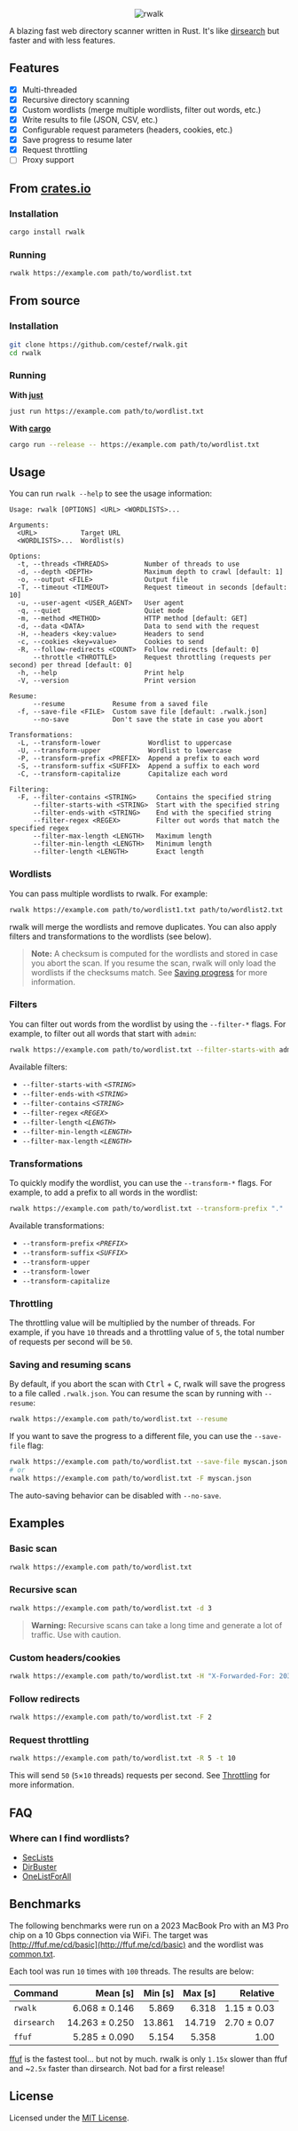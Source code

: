 <p align="center">
    <img src="assets/header.png" alt="rwalk" />
</p>

A blazing fast web directory scanner written in Rust. It's like [dirsearch](https://github.com/maurosoria/dirsearch) but faster and with less features.

## Features

- [x] Multi-threaded
- [x] Recursive directory scanning
- [x] Custom wordlists (merge multiple wordlists, filter out words, etc.) 
- [x] Write results to file (JSON, CSV, etc.)
- [x] Configurable request parameters (headers, cookies, etc.)
- [x] Save progress to resume later
- [x] Request throttling
- [ ] Proxy support

## From [crates.io](https://crates.io/crates/rwalk)

### Installation

```bash
cargo install rwalk
```

### Running

```bash
rwalk https://example.com path/to/wordlist.txt
```
## From source

### Installation

```bash
git clone https://github.com/cestef/rwalk.git
cd rwalk
```

### Running

**With [just](https://github.com/casey/just)**

```bash
just run https://example.com path/to/wordlist.txt
```

**With [cargo](https://doc.rust-lang.org/cargo/getting-started/installation.html)**

```bash
cargo run --release -- https://example.com path/to/wordlist.txt
```

## Usage

You can run `rwalk --help` to see the usage information:

```text
Usage: rwalk [OPTIONS] <URL> <WORDLISTS>...

Arguments:
  <URL>           Target URL
  <WORDLISTS>...  Wordlist(s)

Options:
  -t, --threads <THREADS>         Number of threads to use
  -d, --depth <DEPTH>             Maximum depth to crawl [default: 1]
  -o, --output <FILE>             Output file
  -T, --timeout <TIMEOUT>         Request timeout in seconds [default: 10]
  -u, --user-agent <USER_AGENT>   User agent
  -q, --quiet                     Quiet mode
  -m, --method <METHOD>           HTTP method [default: GET]
  -d, --data <DATA>               Data to send with the request
  -H, --headers <key:value>       Headers to send
  -c, --cookies <key=value>       Cookies to send
  -R, --follow-redirects <COUNT>  Follow redirects [default: 0]
      --throttle <THROTTLE>       Request throttling (requests per second) per thread [default: 0]
  -h, --help                      Print help
  -V, --version                   Print version

Resume:
      --resume            Resume from a saved file
  -f, --save-file <FILE>  Custom save file [default: .rwalk.json]
      --no-save           Don't save the state in case you abort

Transformations:
  -L, --transform-lower            Wordlist to uppercase
  -U, --transform-upper            Wordlist to lowercase
  -P, --transform-prefix <PREFIX>  Append a prefix to each word
  -S, --transform-suffix <SUFFIX>  Append a suffix to each word
  -C, --transform-capitalize       Capitalize each word

Filtering:
  -F, --filter-contains <STRING>     Contains the specified string
      --filter-starts-with <STRING>  Start with the specified string
      --filter-ends-with <STRING>    End with the specified string
      --filter-regex <REGEX>         Filter out words that match the specified regex
      --filter-max-length <LENGTH>   Maximum length
      --filter-min-length <LENGTH>   Minimum length
      --filter-length <LENGTH>       Exact length
```

### Wordlists

You can pass multiple wordlists to rwalk. For example:

```bash
rwalk https://example.com path/to/wordlist1.txt path/to/wordlist2.txt
```

rwalk will merge the wordlists and remove duplicates. You can also apply filters and transformations to the wordlists (see below).

> **Note:** A checksum is computed for the wordlists and stored in case you abort the scan. If you resume the scan, rwalk will only load the wordlists if the checksums match. See [Saving progress](#saving-and-resuming-scans) for more information.

### Filters

You can filter out words from the wordlist by using the `--filter-*` flags. For example, to filter out all words that start with `admin`:

```bash
rwalk https://example.com path/to/wordlist.txt --filter-starts-with admin
```

Available filters:

- `--filter-starts-with` _`<STRING>`_
- `--filter-ends-with` _`<STRING>`_
- `--filter-contains` _`<STRING>`_
- `--filter-regex` _`<REGEX>`_
- `--filter-length` _`<LENGTH>`_
- `--filter-min-length` _`<LENGTH>`_
- `--filter-max-length` _`<LENGTH>`_


### Transformations

To quickly modify the wordlist, you can use the `--transform-*` flags. For example, to add a prefix to all words in the wordlist:

```bash
rwalk https://example.com path/to/wordlist.txt --transform-prefix "."
```

Available transformations:

- `--transform-prefix` _`<PREFIX>`_
- `--transform-suffix` _`<SUFFIX>`_
- `--transform-upper`
- `--transform-lower`
- `--transform-capitalize`

### Throttling

The throttling value will be multiplied by the number of threads. For example, if you have `10` threads and a throttling value of `5`, the total number of requests per second will be `50`.

### Saving and resuming scans

By default, if you abort the scan with <kbd>Ctrl</kbd> + <kbd>C</kbd>, rwalk will save the progress to a file called `.rwalk.json`. You can resume the scan by running with `--resume`:

```bash
rwalk https://example.com path/to/wordlist.txt --resume
```

If you want to save the progress to a different file, you can use the `--save-file` flag:

```bash
rwalk https://example.com path/to/wordlist.txt --save-file myscan.json 
# or
rwalk https://example.com path/to/wordlist.txt -F myscan.json
```

The auto-saving behavior can be disabled with `--no-save`.

## Examples

### Basic scan

```bash
rwalk https://example.com path/to/wordlist.txt
```

### Recursive scan

```bash
rwalk https://example.com path/to/wordlist.txt -d 3
```
> **Warning:** Recursive scans can take a long time and generate a lot of traffic. Use with caution.

### Custom headers/cookies

```bash
rwalk https://example.com path/to/wordlist.txt -H "X-Forwarded-For: 203.0.113.195" -c "session=1234567890"
```

### Follow redirects

```bash
rwalk https://example.com path/to/wordlist.txt -F 2
```

### Request throttling

```bash
rwalk https://example.com path/to/wordlist.txt -R 5 -t 10
```

This will send `50` (`5`×`10` threads) requests per second. See [Throttling](#throttling) for more information.


## FAQ

### Where can I find wordlists?

- [SecLists](https://github.com/danielmiessler/SecLists)
- [DirBuster](https://gitlab.com/kalilinux/packages/dirbuster)
- [OneListForAll](https://github.com/six2dez/OneListForAll)

###

## Benchmarks

The following benchmarks were run on a 2023 MacBook Pro with an M3 Pro chip on a 10 Gbps connection via WiFi. The target was [http://ffuf.me/cd/basic](http://ffuf.me/cd/basic) and the wordlist was [common.txt](https://github.com/danielmiessler/SecLists/blob/master/Discovery/Web-Content/common.txt).

Each tool was run `10` times with `100` threads. The results are below:

| Command     |       Mean [s] | Min [s] | Max [s] |    Relative |
| :---------- | -------------: | ------: | ------: | ----------: |
| `rwalk`     |  6.068 ± 0.146 |   5.869 |   6.318 | 1.15 ± 0.03 |
| `dirsearch` | 14.263 ± 0.250 |  13.861 |  14.719 | 2.70 ± 0.07 |
| `ffuf`      |  5.285 ± 0.090 |   5.154 |   5.358 |        1.00 |

[ffuf](https://github.com/ffuf/ffuf) is the fastest tool... but not by much. rwalk is only `1.15x` slower than ffuf and ~`2.5x` faster than dirsearch. Not bad for a first release!

## License

Licensed under the [MIT License](LICENSE).
